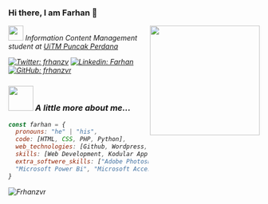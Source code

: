 ### Hi there, I am Farhan 👋
<img align='right' src="https://media.giphy.com/media/lq4OYg1yffhDdrnL39/giphy.gif" width="220">
<p><em><img src="https://media.giphy.com/media/WUlplcMpOCEmTGBtBW/giphy.gif" width="30"> Information Content Management student at <a href="https://uitm.edu.my/">UiTM Puncak Perdana</a></p>

[![Twitter: frhanzv](https://img.shields.io/twitter/follow/frhanzv?style=social)](https://twitter.com/frhanzv)
[![Linkedin: Farhan](https://img.shields.io/badge/-Farhan-blue?style=flat-square&logo=Linkedin&logoColor=white&link=https://www.linkedin.com/in/wan-ahmad-farhan-849029215/)](https://www.linkedin.com/in/wan-ahmad-farhan-849029215)
[![GitHub: frhanzvr](https://img.shields.io/github/followers/frhanzvr?label=follow&style=social)](https://github.com/frhanzvr)

### <img src="https://media.giphy.com/media/VgCDAzcKvsR6OM0uWg/giphy.gif" width="50"> A little more about me...  
```javascript
const farhan = {
  pronouns: "he" | "his",
  code: [HTML, CSS, PHP, Python],
  web_technologies: [Github, Wordpress, Wix],
  skills: [Web Development, Kodular App Development, Data Analyst],
  extra_softwere_skills: ["Adobe Photoshop", "Adobe Animate", "Adobe Indesign",
  "Microsoft Power Bi", "Microsoft Access", "Microsoft Office"]
}
```

<p><img align="center" src="https://github-readme-streak-stats.herokuapp.com/?user=frhanzvr&theme=tokyonight" alt="Frhanzvr" /></p>
